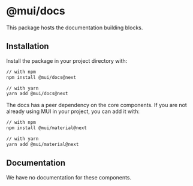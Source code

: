 # @mui/docs

This package hosts the documentation building blocks.

## Installation

Install the package in your project directory with:

```sh
// with npm
npm install @mui/docs@next

// with yarn
yarn add @mui/docs@next
```

The docs has a peer dependency on the core components.
If you are not already using MUI in your project, you can add it with:

```sh
// with npm
npm install @mui/material@next

// with yarn
yarn add @mui/material@next
```

## Documentation

We have no documentation for these components.
